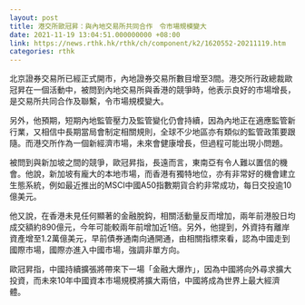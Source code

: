```yaml
---
layout: post
title: 港交所歐冠昇：與內地交易所共同合作　令市場規模變大
date: 2021-11-19 13:04:51.000000000 +08:00
link: https://news.rthk.hk/rthk/ch/component/k2/1620552-20211119.htm
categories: rthk
---
```


北京證券交易所已經正式開市，內地證券交易所數目增至3間。港交所行政總裁歐冠昇在一個活動中，被問到內地交易所與香港的競爭時，他表示良好的市場增長，是交易所共同合作及聯繫，令市場規模變大。

另外，他預期，短期內地監管壓力及監管變化仍會持續，因為內地正在適應監管新行業，又相信中長期當局會制定相關規則，全球不少地區亦有類似的監管政策要跟隨。而港交所作為一個新經濟市場，未來會健康增長，但過程可能出現小問題。

被問到與新加坡之間的競爭，歐冠昇指，長遠而言，東南亞有令人難以置信的機會。他說，新加坡有龐大的本地市場，而香港有獨特地位，亦有非常好的機會建立生態系統，例如最近推出的MSCI中國A50指數期貨合約非常成功，每日交投逾10億美元。

他又說，在香港未見任何顯著的金融脫鈎，相關活動量反而增加，兩年前港股日均成交額約890億元，今年可能較兩年前增加近1倍。另外，他提到，外資持有離岸資產增至1.2萬億美元，早前債券通南向通開通，由相關指標來看，認為中國走到國際市場，國際亦進入中國市場，強調非單方向。

歐冠昇指，中國持續擴張將帶來下一場「金融大爆炸」，因為中國將向外尋求擴大投資，而未來10年中國資本市場規模將擴大兩倍，中國將成為世界上最大經濟體。
